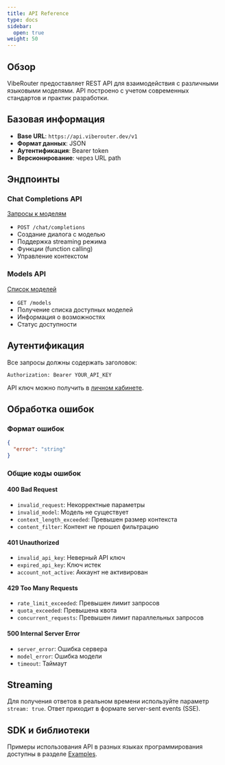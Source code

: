 ```yaml
---
title: API Reference
type: docs
sidebar:
  open: true
weight: 50
---
```


## Обзор

VibeRouter предоставляет REST API для взаимодействия с различными языковыми моделями. API построено с учетом современных стандартов и практик разработки.

## Базовая информация

- **Base URL**: `https://api.viberouter.dev/v1`
- **Формат данных**: JSON
- **Аутентификация**: Bearer token
- **Версионирование**: через URL path

## Эндпоинты

### Chat Completions API

[Запросы к моделям](/docs/API/queries-to-models)
- `POST /chat/completions`
- Создание диалога с моделью
- Поддержка streaming режима
- Функции (function calling)
- Управление контекстом

### Models API

[Список моделей](/docs/API/list-of-models)
- `GET /models`
- Получение списка доступных моделей
- Информация о возможностях
- Статус доступности

## Аутентификация

Все запросы должны содержать заголовок:
```http
Authorization: Bearer YOUR_API_KEY
```

API ключ можно получить в [личном кабинете](https://viberouter.dev/dashboard/api-keys).

## Обработка ошибок

### Формат ошибок
```json
{
  "error": "string"
}
```

### Общие коды ошибок

#### 400 Bad Request
- `invalid_request`: Некорректные параметры
- `invalid_model`: Модель не существует
- `context_length_exceeded`: Превышен размер контекста
- `content_filter`: Контент не прошел фильтрацию

#### 401 Unauthorized
- `invalid_api_key`: Неверный API ключ
- `expired_api_key`: Ключ истек
- `account_not_active`: Аккаунт не активирован

#### 429 Too Many Requests
- `rate_limit_exceeded`: Превышен лимит запросов
- `quota_exceeded`: Превышена квота
- `concurrent_requests`: Превышен лимит параллельных запросов

#### 500 Internal Server Error
- `server_error`: Ошибка сервера
- `model_error`: Ошибка модели
- `timeout`: Таймаут

<!-- 
## Rate Limiting

API использует два типа ограничений:
1. Запросы в минуту (RPM)
2. Токены в минуту (TPM)

### Заголовки rate limit
- `X-RateLimit-Limit`: Максимум запросов
- `X-RateLimit-Remaining`: Осталось запросов
- `X-RateLimit-Reset`: Время сброса (Unix timestamp)

-->

## Streaming

Для получения ответов в реальном времени используйте параметр `stream: true`. Ответ приходит в формате server-sent events (SSE).

## SDK и библиотеки

Примеры использования API в разных языках программирования доступны в разделе [Examples](/docs/examples).